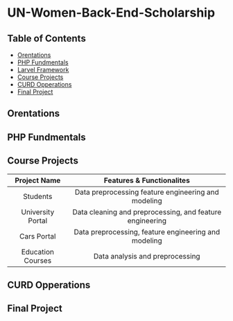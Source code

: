 # UN-Women-Back-End-Scholarship

## Table of Contents
- [Orentations](#Orentations)
- [PHP Fundmentals](#PHP-Fundmentals)
- [Larvel Framework](#Larvel-Framework)
- [Course Projects](#Course-Projects)
- [CURD Opperations](#CURD-Opperations)
- [Final Project](#Final-Project)


## Orentations

## PHP Fundmentals

## Course Projects

| Project Name         | Features & Functionalites|
| :-------------: | :-------------: |
| Students | Data preprocessing feature engineering and modeling |
| University Portal | Data cleaning and preprocessing, and feature engineering  |
| Cars Portal | Data preprocessing, feature engineering and modeling |
| Education Courses | Data analysis and preprocessing |



## CURD Opperations



## Final Project
